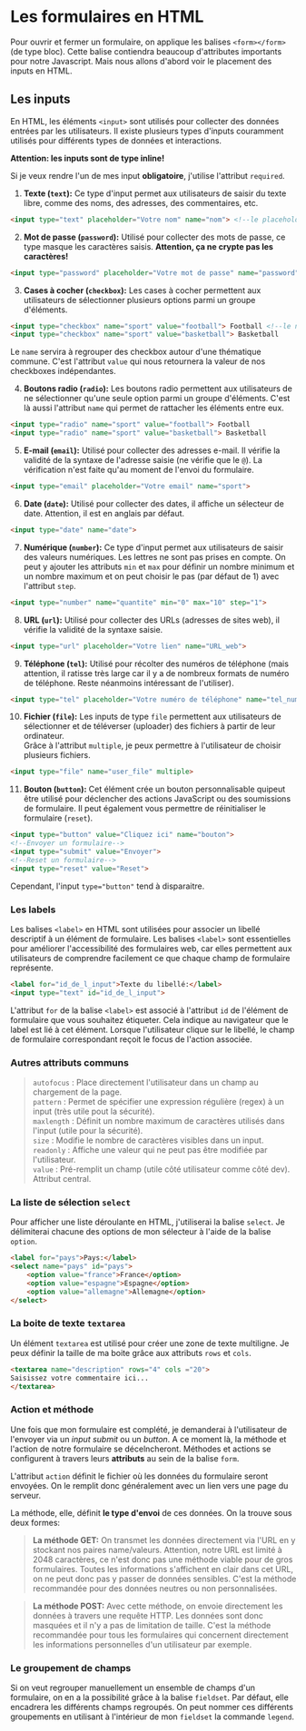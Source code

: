 # Les formulaires en HTML

Pour ouvrir et fermer un formulaire, on applique les balises `<form></form>` (de type bloc). Cette balise contiendra beaucoup d'attributes importants pour notre Javascript. Mais nous allons d'abord voir le placement des inputs en HTML.

## Les inputs

En HTML, les éléments `<input>` sont utilisés pour collecter des données entrées par les utilisateurs. Il existe plusieurs types d'inputs couramment utilisés pour différents types de données et interactions.

**Attention: les inputs sont de type inline!**

Si je veux rendre l'un de mes input **obligatoire**, j'utilise l'attribut `required`.

1. **Texte (`text`):** Ce type d'input permet aux utilisateurs de saisir du texte libre, comme des noms, des adresses, des commentaires, etc.

```html
<input type="text" placeholder="Votre nom" name="nom"> <!--le placeholder permet de donner du contexte pour l'utilisateur et le développeur, notamment avec le name-->
```

2. **Mot de passe (`password`):** Utilisé pour collecter des mots de passe, ce type masque les caractères saisis. **Attention, ça ne crypte pas les caractères!**

```html
<input type="password" placeholder="Votre mot de passe" name="password"> 
```

3. **Cases à cocher (`checkbox`):** Les cases à cocher permettent aux utilisateurs de sélectionner plusieurs options parmi un groupe d'éléments.

```html
<input type="checkbox" name="sport" value="football"> Football <!--le name sera identique pour les checkbox qu'on veut rattacher ensemble-->
<input type="checkbox" name="sport" value="basketball"> Basketball
```

Le `name` servira à regrouper des checkbox autour d'une thématique commune. C'est l'attribut `value` qui nous retournera la valeur de nos checkboxes indépendantes.

4. **Boutons radio (`radio`):** Les boutons radio permettent aux utilisateurs de ne sélectionner qu'une seule option parmi un groupe d'éléments. C'est là aussi l'attribut `name` qui permet de rattacher les éléments entre eux.

```html
<input type="radio" name="sport" value="football"> Football
<input type="radio" name="sport" value="basketball"> Basketball
```

5. **E-mail (`email`):** Utilisé pour collecter des adresses e-mail. Il vérifie la validité de la syntaxe de l'adresse saisie (ne vérifie que le `@`). La vérification n'est faite qu'au moment de l'envoi du formulaire.

```html
<input type="email" placeholder="Votre email" name="sport">
```

6. **Date (`date`):** Utilisé pour collecter des dates, il affiche un sélecteur de date. Attention, il est en anglais par défaut.

```html
<input type="date" name="date">
```

7. **Numérique (`number`):** Ce type d'input permet aux utilisateurs de saisir des valeurs numériques.
Les lettres ne sont pas prises en compte.
On peut y ajouter les attributs `min` et `max` pour définir un nombre minimum et un nombre maximum et on peut choisir le pas (par défaut de 1) avec l'attribut `step`.

```html
<input type="number" name="quantite" min="0" max="10" step="1">
```

8. **URL (`url`):** Utilisé pour collecter des URLs (adresses de sites web), il vérifie la validité de la syntaxe saisie.

```html
<input type="url" placeholder="Votre lien" name="URL_web">
```

9. **Téléphone (`tel`):** Utilisé pour récolter des numéros de téléphone (mais attention, il ratisse très large car il y a de nombreux formats de numéro de téléphone. Reste néanmoins intéressant de l'utiliser).

```html
<input type="tel" placeholder="Votre numéro de téléphone" name="tel_number">
```

10. **Fichier (`file`):** Les inputs de type `file` permettent aux utilisateurs de sélectionner et de téléverser (uploader) des fichiers à partir de leur ordinateur.  
Grâce à l'attribut `multiple`, je peux permettre à l'utilisateur de choisir plusieurs fichiers.

```html
<input type="file" name="user_file" multiple>
```

11. **Bouton (`button`):** Cet élément crée un bouton personnalisable quipeut être utilisé pour déclencher des actions JavaScript ou des soumissions de formulaire. Il peut également vous permettre de réinitialiser le formulaire (`reset`).

```html
<input type="button" value="Cliquez ici" name="bouton">
<!--Envoyer un formulaire-->
<input type="submit" value="Envoyer">
<!--Reset un formulaire-->
<input type="reset" value="Reset">
```

Cependant, l'input `type="button"` tend à disparaitre.

### Les labels

Les balises `<label>` en HTML sont utilisées pour associer un libellé descriptif à un élément de formulaire. Les balises `<label>` sont essentielles pour améliorer l'accessibilité des formulaires web, car elles permettent aux utilisateurs de comprendre facilement ce que chaque champ de formulaire représente.

```html
<label for="id_de_l_input">Texte du libellé:</label>
<input type="text" id="id_de_l_input">
```

L'attribut `for` de la balise `<label>` est associé à l'attribut `id` de l'élément de formulaire que vous souhaitez étiqueter. Cela indique au navigateur que le label est lié à cet élément. Lorsque l'utilisateur clique sur le libellé, le champ de formulaire correspondant reçoit le focus de l'action associée.

### Autres attributs communs

>`autofocus` : Place directement l'utilisateur dans un champ au chargement de la page.  
`pattern` : Permet de spécifier une expression régulière (regex) à un input (très utile pout la sécurité).  
`maxlength` : Définit un nombre maximum de caractères utilisés dans l'input (utile pour la sécurité).  
`size` : Modifie le nombre de caractères visibles dans un input.  
`readonly` : Affiche une valeur qui ne peut pas être modifiée par l'utilisateur.  
`value` :  Pré-remplit un champ (utile côté utilisateur comme côté dev). Attribut central.

### La liste de sélection `select`

Pour afficher une liste déroulante en HTML, j'utiliserai la balise `select`. Je délimiterai chacune des options de mon sélecteur à l'aide de la balise `option`.

```html
<label for="pays">Pays:</label>
<select name="pays" id="pays">
    <option value="france">France</option>
    <option value="espagne">Espagne</option>
    <option value="allemagne">Allemagne</option>
</select>
```

### La boite de texte `textarea`

Un élément `textarea` est utilisé pour créer une zone de texte multiligne. Je peux définir la taille de ma boite grâce aux attributs `rows` et `cols`.

```html
<textarea name="description" rows="4" cols ="20">
Saisissez votre commentaire ici...
</textarea>
```

### Action et méthode

Une fois que mon formulaire est complété, je demanderai à l'utilisateur de l'envoyer via un *input submit* ou un *button*. A ce moment là, la méthode et l'action de notre formulaire se décelncheront. Méthodes et actions se configurent à travers leurs **attributs** au sein de la balise `form`.

L'attribut `action` définit le fichier où les données du formulaire seront envoyées. On le remplit donc généralement avec un lien vers une page du serveur.

La méthode, elle, définit **le type d'envoi** de ces données. On la trouve sous deux formes:  
>**La méthode GET:** On transmet les données directement via l'URL en y stockant nos paires name/valeurs. Attention, notre URL est limité à 2048 caractères, ce n'est donc pas une méthode viable pour de gros formulaires. Toutes les informations s'affichent en clair dans cet URL, on ne peut donc pas y passer de données sensibles. C'est la méthode recommandée pour des données neutres ou non personnalisées.  

>**La méthode POST:** Avec cette méthode, on envoie directement les données à travers une requête HTTP. Les données sont donc masquées et il n'y a pas de limitation de taille. C'est la méthode recommandée pour tous les formulaires qui concernent directement les informations personnelles d'un utilisateur par exemple.


### Le groupement de champs

Si on veut regrouper manuellement un ensemble de champs d'un formulaire, on en a la possibilité grâce à la balise `fieldset`. Par défaut, elle encadrera les différents champs regroupés. On peut nommer ces différents groupements en utilisant à l'intérieur de mon `fieldset` la commande `legend`.